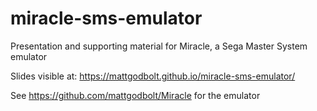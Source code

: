 # miracle-sms-emulator
Presentation and supporting material for Miracle, a Sega Master System emulator

Slides visible at: https://mattgodbolt.github.io/miracle-sms-emulator/

See https://github.com/mattgodbolt/Miracle for the emulator
